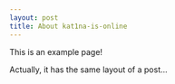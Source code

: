 ```yaml
---
layout: post
title: About kat1na-is-online
---
```


This is an example page!

Actually, it has the same layout of a post...
